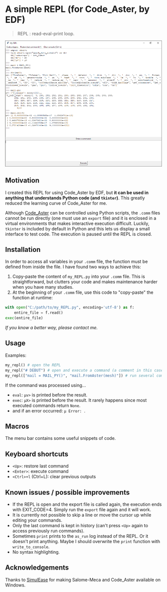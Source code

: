 # A simple REPL (for Code_Aster, by EDF)

> REPL : read-eval-print loop.

![Screenshot of the REPL](my_REPL_screenshot.png)

## Motivation

I created this REPL for using Code_Aster by EDF, but **it can be used in anything that understands Python code (and `tkinter`)**. This greatly reduced the learning curve of Code_Aster for me.

Although [Code_Aster](https://code-aster.org/spip.php?rubrique2) can be controlled using Python scripts, the `.comm` files cannot be run directly (one must use an `export` file) and it is enclosed in a virtual environments that makes interactive execution difficult.
Luckily, `tkinter` is included by default in Python and this lets us display a small interface to test code. The execution is paused until the REPL is closed.

## Installation

In order to access all variables in your `.comm` file, the function must be defined from inside the file.
I have found two ways to achieve this:
1. Copy-paste the content of `my_REPL.py` into your `.comm` file. This is straightforward, but clutters your code and makes maintenance harder when you have many studies.
2. At the beginning of your `.comm` file, use this code to "copy-paste" the function at runtime:
```py
with open("C:/path/to/my_REPL.py", encoding='utf-8') as f:
    entire_file = f.read()
exec(entire_file)
```
*If you know a better way, please contact me.*

## Usage

Examples:
```py
my_repl() # open the REPL
my_repl("# DEBUT") # open and execute a command (a comment in this case)
my_repl(["mail = MAIL_PY()", "mail.FromAster(mesh)"]) # run several commands after opening the REPL
```

If the command was processed using...
* `eval`: `µv>` is printed before the result.
* `exec`: `µX>` is printed before the result. It rarely happens since most executed commands return `None`.
* and if an error occurred: `µ Error: `.

## Macros

The menu bar contains some useful snippets of code.

## Keyboard shortcuts
* `<Up>`: restore last command
* `<Enter>`: execute command
* `<Ctrl>+l` (Ctrl+L): clear previous outputs

## Known issues / possible improvements

* If the REPL is open and the export file is called again, the execution ends with EXIT_CODE=4. Simply run the `export` file again and it will work.
* It is currently not possible to skip a line or move the cursor up while editing your commands.
* Only the last command is kept in history (can't press `<Up>` again to access previously run commands).
* Sometimes `print` prints to the `as_run` log instead of the REPL. Or it doesn't print anything. Maybe I should overwrite the `print` function with `write_to_console`.
* No syntax highlighting.

## Acknowledgements

Thanks to [SimulEase](https://simulease.com/index.php/en/home/) for making Salome-Meca and Code_Aster available on Windows.